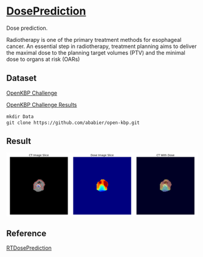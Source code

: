 # [DosePrediction](https://github.com/YMZ1998/DosePrediction)

Dose prediction.

Radiotherapy is one of the primary treatment methods for esophageal cancer. 
An essential step in radiotherapy, treatment planning aims to deliver the maximal dose to the planning target volumes (PTV) and the minimal dose to organs at risk (OARs)

## Dataset

[OpenKBP Challenge ](https://github.com/ababier/open-kbp)

[OpenKBP Challenge Results](https://competitions.codalab.org/competitions/23428#results)

```
mkdir Data
git clone https://github.com/ababier/open-kbp.git
```

## Result

![result](visualization.png)


## Reference

[RTDosePrediction](https://github.com/yangsenwxy/RTDosePrediction)

